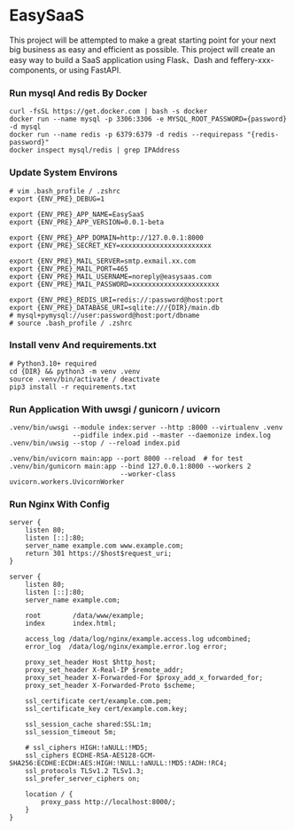 # EasySaaS

This project will be attempted to make a great starting point for your next big business as easy and efficient as possible.
This project will create an easy way to build a SaaS application using Flask、Dash and feffery-xxx-components, or using FastAPI.

### Run mysql And redis By Docker

```
curl -fsSL https://get.docker.com | bash -s docker
docker run --name mysql -p 3306:3306 -e MYSQL_ROOT_PASSWORD={password} -d mysql
docker run --name redis -p 6379:6379 -d redis --requirepass "{redis-password}"
docker inspect mysql/redis | grep IPAddress
```

### Update System Environs

```
# vim .bash_profile / .zshrc
export {ENV_PRE}_DEBUG=1

export {ENV_PRE}_APP_NAME=EasySaaS
export {ENV_PRE}_APP_VERSION=0.0.1-beta

export {ENV_PRE}_APP_DOMAIN=http://127.0.0.1:8000
export {ENV_PRE}_SECRET_KEY=xxxxxxxxxxxxxxxxxxxxxxx

export {ENV_PRE}_MAIL_SERVER=smtp.exmail.xx.com
export {ENV_PRE}_MAIL_PORT=465
export {ENV_PRE}_MAIL_USERNAME=noreply@easysaas.com
export {ENV_PRE}_MAIL_PASSWORD=xxxxxxxxxxxxxxxxxxxxxx

export {ENV_PRE}_REDIS_URI=redis://:password@host:port
export {ENV_PRE}_DATABASE_URI=sqlite:///{DIR}/main.db
# mysql+pymysql://user:password@host:port/dbname
# source .bash_profile / .zshrc
```

### Install venv And requirements.txt

```
# Python3.10+ required
cd {DIR} && python3 -m venv .venv
source .venv/bin/activate / deactivate
pip3 install -r requirements.txt
```

### Run Application With uwsgi / gunicorn / uvicorn

```
.venv/bin/uwsgi --module index:server --http :8000 --virtualenv .venv 
                --pidfile index.pid --master --daemonize index.log
.venv/bin/uwsig --stop / --reload index.pid

.venv/bin/uvicorn main:app --port 8000 --reload  # for test
.venv/bin/gunicorn main:app --bind 127.0.0.1:8000 --workers 2 
                            --worker-class uvicorn.workers.UvicornWorker
```

### Run Nginx With Config

```
server {
    listen 80;
    listen [::]:80;
    server_name example.com www.example.com;
    return 301 https://$host$request_uri;
}

server {
    listen 80;
    listen [::]:80;
    server_name example.com;

    root        /data/www/example;
    index       index.html;
    
    access_log /data/log/nginx/example.access.log udcombined;
    error_log  /data/log/nginx/example.error.log error;

    proxy_set_header Host $http_host;
    proxy_set_header X-Real-IP $remote_addr;
    proxy_set_header X-Forwarded-For $proxy_add_x_forwarded_for;
    proxy_set_header X-Forwarded-Proto $scheme;
    
    ssl_certificate cert/example.com.pem;
    ssl_certificate_key cert/example.com.key;

    ssl_session_cache shared:SSL:1m;
    ssl_session_timeout 5m;

    # ssl_ciphers HIGH:!aNULL:!MD5;
    ssl_ciphers ECDHE-RSA-AES128-GCM-SHA256:ECDHE:ECDH:AES:HIGH:!NULL:!aNULL:!MD5:!ADH:!RC4;
    ssl_protocols TLSv1.2 TLSv1.3;
    ssl_prefer_server_ciphers on;
    
    location / {
        proxy_pass http://localhost:8000/;
    }
}
```